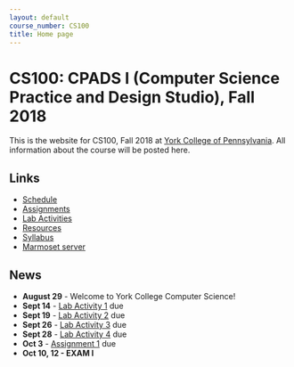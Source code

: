 ```yaml
---
layout: default
course_number: CS100
title: Home page
---
```


# CS100: CPADS I (Computer Science Practice and Design Studio), Fall 2018

This is the website for CS100, Fall 2018 at [York College of Pennsylvania](http://www.ycp.edu).
All information about the course will be posted here.

## Links

* [Schedule](schedule.html)
* [Assignments](assign/index.html)
* [Lab Activities](labs/index.html)
* [Resources](resources/index.html)
* [Syllabus](syllabus.html)
* [Marmoset server](https://cs.ycp.edu/marmoset)

## News

* **August 29** - Welcome to York College Computer Science!
* **Sept 14** - [Lab Activity 1](labs/CPADS_Lab1.pdf) due
* **Sept 19** - [Lab Activity 2](labs/CPADS_Lab2.pdf) due
* **Sept 26** - [Lab Activity 3](labs/CPADS_Lab3.pdf) due
* **Sept 28** - [Lab Activity 4](labs/CPADS_Lab4.pdf) due
* **Oct 3** - [Assignment 1](assign/CPADS_Assign1.pdf) due
* **Oct 10, 12 - EXAM I**

<!--
* **Oct 20** - [Lab Activity 5](labs/CPADS_Lab5.pdf) due
* **Oct 23** - [Lab Activity 6](labs/CPADS_Lab6.pdf) due
* **Oct 25** - [Lab Activity 7](labs/CPADS_Lab7.pdf) due
* **Oct 30** - [Assignment 2](assign/CPADS_Assign2.pdf) due
* **Nov 3** -  [Lab Activity 8](labs/CPADS_Lab8.pdf) due
* **Nov 6** -  [Lab Activity 9](labs/CPADS_Lab9.pdf) due
* **Nov 10** - [Assignment 3](assign/CPADS_Assign3.pdf) due
* **Nov 13, 15 - EXAM II**
* **Nov 20** - [Final Project Proposals](assign/CPADS_FinalProject.pdf) due in class
* **Nov 20** - [Turtle Game Project Description](assign/CPADS_TurtleGameProject.pdf) has been posted
-->